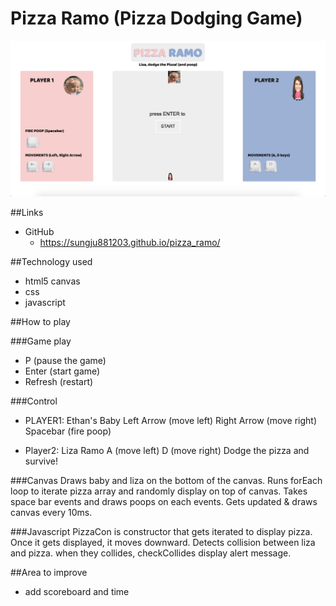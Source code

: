 # Pizza Ramo (Pizza Dodging Game)

![alt tag](https://github.com/rainrunner88/pizza_ramo/blob/master/Screen%20Shot%202016-09-09%20at%203.23.32%20PM.png)

##Links
- GitHub
	- https://sungju881203.github.io/pizza_ramo/

##Technology used
* html5 canvas
* css
* javascript


##How to play

###Game play
* P (pause the game)
* Enter (start game)
* Refresh (restart)

###Control
* PLAYER1: Ethan's Baby
  Left Arrow (move left)
  Right Arrow (move right)
  Spacebar (fire poop)

* Player2: Liza Ramo
  A (move left)
  D (move right)
  Dodge the pizza and survive!

###Canvas
Draws baby and liza on the bottom of the canvas.
Runs forEach loop to iterate pizza array and randomly display on top of canvas.
Takes space bar events and draws poops on each events.
Gets updated & draws canvas every 10ms.

###Javascript
PizzaCon is constructor that gets iterated to display pizza.
Once it gets displayed, it moves downward.
Detects collision between liza and pizza. when they collides, checkCollides display alert message.

##Area to improve
* add scoreboard and time
